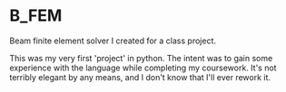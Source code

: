 # B_FEM
Beam finite element solver I created for a class project.

This was my very first 'project' in python.  The intent was to gain some experience with
the language while completing my coursework.  It's not terribly elegant by any means, and
I don't know that I'll ever rework it.
